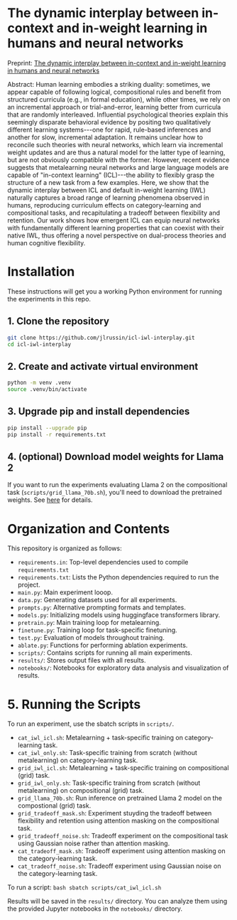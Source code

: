 # The dynamic interplay between in-context and in-weight learning in humans and neural networks

Preprint: [The dynamic interplay between in-context and in-weight learning in humans and neural networks](https://arxiv.org/pdf/2402.08674)

Abstract: Human learning embodies a striking duality: sometimes, we appear capable of following logical, compositional rules and benefit from structured curricula (e.g., in formal education), while other times, we rely on an incremental approach or trial-and-error, learning better from curricula that are randomly interleaved. Influential psychological theories explain this seemingly disparate behavioral evidence by positing two qualitatively different learning systems---one for rapid, rule-based inferences and another for slow, incremental adaptation. It remains unclear how to reconcile such theories with neural networks, which learn via incremental weight updates and are thus a natural model for the latter type of learning, but are not obviously compatible with the former. However, recent evidence suggests that metalearning neural networks and large language models are capable of "in-context learning" (ICL)---the ability to flexibly grasp the structure of a new task from a few examples. Here, we show that the dynamic interplay between ICL and default in-weight learning (IWL) naturally captures a broad range of learning phenomena observed in humans, reproducing  curriculum effects on category-learning and compositional tasks, and recapitulating a tradeoff between flexibility and retention. Our work shows how emergent ICL can equip neural networks with fundamentally different learning properties that can coexist with their native IWL, thus offering a novel perspective on dual-process theories and human cognitive flexibility.

# Installation

These instructions will get you a working Python environment for running the experiments in this repo.

## 1. Clone the repository  
```bash
git clone https://github.com/jlrussin/icl-iwl-interplay.git
cd icl-iwl-interplay
```

## 2. Create and activate virtual environment
```bash
python -m venv .venv
source .venv/bin/activate
```

## 3. Upgrade pip and install dependencies
```bash
pip install --upgrade pip
pip install -r requirements.txt
```

## 4. (optional) Download model weights for Llama 2
If you want to run the experiments evaluating Llama 2 on the compositional task (`scripts/grid_llama_70b.sh`), you'll need to download the pretrained weights. See [here](https://huggingface.co/docs/transformers/en/model_doc/llama2) for details.

# Organization and Contents

This repository is organized as follows:
- `requirements.in`: Top-level dependencies used to compile `requirements.txt`
- `requirements.txt`: Lists the Python dependencies required to run the project.
- `main.py`: Main experiment looop.
- `data.py`: Generating datasets used for all experiments.
- `prompts.py`: Alternative prompting formats and templates.
- `models.py`: Initializing models using huggingface transformers library.
- `pretrain.py`: Main training loop for metalearning.
- `finetune.py`: Training loop for task-specific finetuning.
- `test.py`: Evaluation of models throughout training.
- `ablate.py`: Functions for performing ablation experiments.
- `scripts/`: Contains scripts for running all main experiments.
- `results/`: Stores output files with all results.
- `notebooks/`: Notebooks for exploratory data analysis and visualization of results.



# 5. Running the Scripts

To run an experiment, use the sbatch scripts in `scripts/`. 

- `cat_iwl_icl.sh`: Metalearning + task-specific training on category-learning task.
- `cat_iwl_only.sh`: Task-specific training from scratch (without metalearning) on category-learning task.
- `grid_iwl_icl.sh`: Metalearning + task-specific training on compositional (grid) task.
- `grid_iwl_only.sh`: Task-specific training from scratch (without metalearning) on compositional (grid) task.
- `grid_llama_70b.sh`: Run inference on pretrained Llama 2 model on the compostional (grid) task.
- `grid_tradeoff_mask.sh`: Experiment stuyding the tradeoff between flexibility and retention using attention masking on the compositional task.
- `grid_tradeoff_noise.sh`: Tradeoff experiment on the compositional task using Gaussian noise rather than attention masking.
- `cat_tradeoff_mask.sh`: Tradeoff experiment using attention masking on the category-learning task.
- `cat_tradeoff_noise.sh`: Tradeoff experiment using Gaussian noise on the category-learning task. 

To run a script:
    ```bash
    sbatch scripts/cat_iwl_icl.sh
    ```

Results will be saved in the `results/` directory. You can analyze them using the provided Jupyter notebooks in the `notebooks/` directory.

